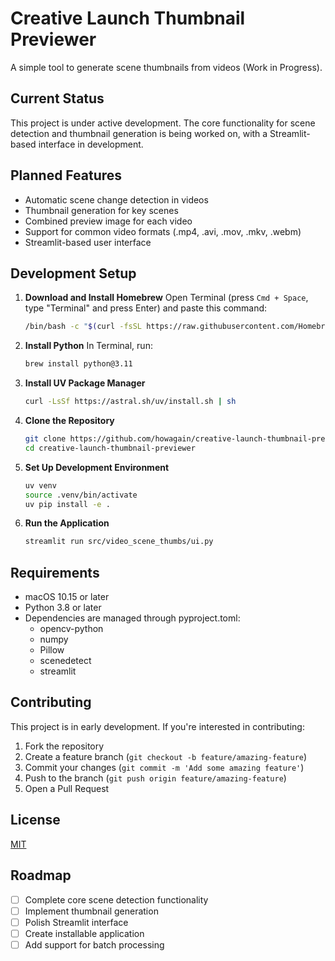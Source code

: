 # Creative Launch Thumbnail Previewer

A simple tool to generate scene thumbnails from videos (Work in Progress).

## Current Status

This project is under active development. The core functionality for scene detection and thumbnail generation is being worked on, with a Streamlit-based interface in development.

## Planned Features

- Automatic scene change detection in videos
- Thumbnail generation for key scenes
- Combined preview image for each video
- Support for common video formats (.mp4, .avi, .mov, .mkv, .webm)
- Streamlit-based user interface

## Development Setup

1. **Download and Install Homebrew**
   Open Terminal (press `Cmd + Space`, type "Terminal" and press Enter) and paste this command:
   ```bash
   /bin/bash -c "$(curl -fsSL https://raw.githubusercontent.com/Homebrew/install/HEAD/install.sh)"
   ```

2. **Install Python**
   In Terminal, run:
   ```bash
   brew install python@3.11
   ```

3. **Install UV Package Manager**
   ```bash
   curl -LsSf https://astral.sh/uv/install.sh | sh
   ```

4. **Clone the Repository**
   ```bash
   git clone https://github.com/howagain/creative-launch-thumbnail-previewer.git
   cd creative-launch-thumbnail-previewer
   ```

5. **Set Up Development Environment**
   ```bash
   uv venv
   source .venv/bin/activate
   uv pip install -e .
   ```

6. **Run the Application**
   ```bash
   streamlit run src/video_scene_thumbs/ui.py
   ```

## Requirements

- macOS 10.15 or later
- Python 3.8 or later
- Dependencies are managed through pyproject.toml:
  - opencv-python
  - numpy
  - Pillow
  - scenedetect
  - streamlit

## Contributing

This project is in early development. If you're interested in contributing:

1. Fork the repository
2. Create a feature branch (`git checkout -b feature/amazing-feature`)
3. Commit your changes (`git commit -m 'Add some amazing feature'`)
4. Push to the branch (`git push origin feature/amazing-feature`)
5. Open a Pull Request

## License

[MIT](https://choosealicense.com/licenses/mit/)

## Roadmap

- [ ] Complete core scene detection functionality
- [ ] Implement thumbnail generation
- [ ] Polish Streamlit interface
- [ ] Create installable application
- [ ] Add support for batch processing 